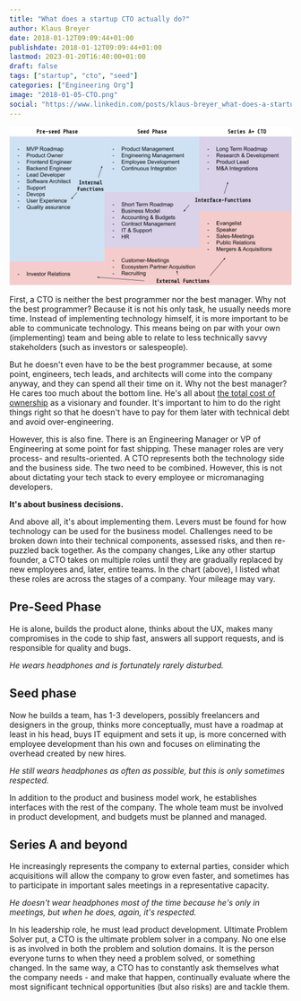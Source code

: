 ```yaml
---
title: "What does a startup CTO actually do?"
author: Klaus Breyer
date: 2018-01-12T09:09:44+01:00
publishdate: 2018-01-12T09:09:44+01:00
lastmod: 2023-01-20T16:40:00+01:00
draft: false
tags: ["startup", "cto", "seed"]
categories: ["Engineering Org"]
image: "2018-01-05-CTO.png"
social: "https://www.linkedin.com/posts/klaus-breyer_what-does-a-startup-cto-actually-do-klaus-activity-7041324585870327811-lFix"
---
```


![](2018-01-05-CTO.svg)

First, a CTO is neither the best programmer nor the best manager. Why not the best programmer? Because it is not his only task, he usually needs more time. Instead of implementing technology himself, it is more important to be able to communicate technology. This means being on par with your own (implementing) team and being able to relate to less technically savvy stakeholders (such as investors or salespeople).

But he doesn't even have to be the best programmer because, at some point, engineers, tech leads, and architects will come into the company anyway, and they can spend all their time on it. Why not the best manager? He cares too much about the bottom line. He's all about [the total cost of ownership][1] as a visionary and founder. It's important to him to do the right things right so that he doesn't have to pay for them later with technical debt and avoid over-engineering.

However, this is also fine. There is an Engineering Manager or VP of Engineering at some point for fast shipping. These manager roles are very process- and results-oriented. A CTO represents both the technology side and the business side. The two need to be combined. However, this is not about dictating your tech stack to every employee or micromanaging developers.

**It's about business decisions.**

And above all, it's about implementing them. Levers must be found for how technology can be used for the business model. Challenges need to be broken down into their technical components, assessed risks, and then re-puzzled back together. As the company changes, Like any other startup founder, a CTO takes on multiple roles until they are gradually replaced by new employees and, later, entire teams. In the chart (above), I listed what these roles are across the stages of a company. Your mileage may vary.

## **Pre-Seed Phase**

He is alone, builds the product alone, thinks about the UX, makes many compromises in the code to ship fast, answers all support requests, and is responsible for quality and bugs.

_He wears headphones and is fortunately rarely disturbed._

## Seed phase

Now he builds a team, has 1-3 developers, possibly freelancers and designers in the group, thinks more conceptually, must have a roadmap at least in his head, buys IT equipment and sets it up, is more concerned with employee development than his own and focuses on eliminating the overhead created by new hires.

_He still wears headphones as often as possible, but this is only sometimes respected._

In addition to the product and business model work, he establishes interfaces with the rest of the company. The whole team must be involved in product development, and budgets must be planned and managed.

## Series A and beyond

He increasingly represents the company to external parties, consider which acquisitions will allow the company to grow even faster, and sometimes has to participate in important sales meetings in a representative capacity.

_He doesn't wear headphones most of the time because he's only in meetings, but when he does, again, it's respected._

In his leadership role, he must lead product development. Ultimate Problem Solver put, a CTO is the ultimate problem solver in a company. No one else is as involved in both the problem and solution domains. It is the person everyone turns to when they need a problem solved, or something changed. In the same way, a CTO has to constantly ask themselves what the company needs - and make that happen, continually evaluate where the most significant technical opportunities (but also risks) are and tackle them.

[1]: https://hackernoon.com/software-development-sprint-vs-marathon-mindsets-3bbb7505a7ab
